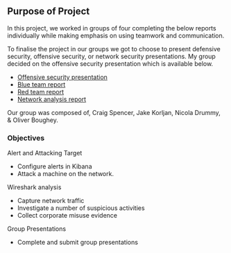 ## Purpose of Project
In this project, we worked in groups of four completing the below reports individually while making emphasis on using teamwork and communication. 

To finalise the project in our groups we got to choose to present defensive security, offensive security, or network security presentations. My group decided on the offensive security presentation which is available below.

- [Offensive security presentation](https://docs.google.com/presentation/d/1Ios2HS6lf78HZ1PCfdmpX61tD0nz7KdIZBa3lsYUCys/edit?usp=sharing)
- [Blue team report](https://docs.google.com/document/d/1EFaBPcKuLAOCWqEI9j0y6HeeP22XXMXB/edit?usp=sharing&ouid=104845909239001051316&rtpof=true&sd=true)
- [Red team report](https://docs.google.com/document/d/1lWZMM5nO9uppVYXTECxNc9VfIeQWEGYi/edit?usp=sharing&ouid=104845909239001051316&rtpof=true&sd=true)
- [Network analysis report](https://docs.google.com/document/d/1ZomMEVd7aLYIcq7Cs7GY61KFmWu8fQAlx5Z0tPE0Lcs/edit?usp=sharing)

Our group was composed of, Craig Spencer, Jake Korljan, Nicola Drummy, & Oliver Boughey.

### Objectives

Alert and Attacking Target

- Configure alerts in Kibana
- Attack a machine on the network.

Wireshark analysis

- Capture network traffic
- Investigate a number of suspicious activities
- Collect corporate misuse evidence

Group Presentations

- Complete and submit group presentations
